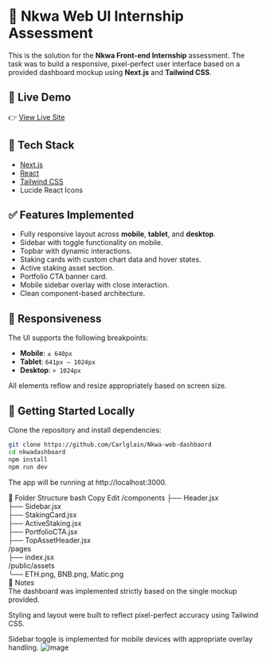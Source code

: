 # 🧠 Nkwa Web UI Internship Assessment

This is the solution for the **Nkwa Front-end Internship** assessment. The task was to build a responsive, pixel-perfect user interface based on a provided dashboard mockup using **Next.js** and **Tailwind CSS**.

## 📸 Live Demo

👉 [View Live Site](https://nkwa-web-dashbaord-vpk9.vercel.app/)

## 🧰 Tech Stack

- [Next.js](https://nextjs.org/)
- [React](https://reactjs.org/)
- [Tailwind CSS](https://tailwindcss.com/)
- Lucide React Icons

## ✅ Features Implemented

- Fully responsive layout across **mobile**, **tablet**, and **desktop**.
- Sidebar with toggle functionality on mobile.
- Topbar with dynamic interactions.
- Staking cards with custom chart data and hover states.
- Active staking asset section.
- Portfolio CTA banner card.
- Mobile sidebar overlay with close interaction.
- Clean component-based architecture.

## 📐 Responsiveness

The UI supports the following breakpoints:

- **Mobile**: `≤ 640px`
- **Tablet**: `641px – 1024px`
- **Desktop**: `> 1024px`

All elements reflow and resize appropriately based on screen size.

## 🚀 Getting Started Locally

Clone the repository and install dependencies:

```bash
git clone https://github.com/Carlglain/Nkwa-web-dashbaord
cd nkwadashboard
npm install
npm run dev
```
The app will be running at http://localhost:3000.

📁 Folder Structure
bash
Copy
Edit
/components
  ├── Header.jsx  
  ├── Sidebar.jsx  
  ├── StakingCard.jsx  
  ├── ActiveStaking.jsx  
  ├── PortfolioCTA.jsx  
  ├── TopAssetHeader.jsx  
/pages    
  ├── index.jsx  
/public/assets  
  └── ETH.png, BNB.png, Matic.png  
📝 Notes  
The dashboard was implemented strictly based on the single mockup provided.

Styling and layout were built to reflect pixel-perfect accuracy using Tailwind CSS.

Sidebar toggle is implemented for mobile devices with appropriate overlay handling.
![image](https://github.com/user-attachments/assets/c1fa1d8b-7283-4538-9d83-77a8d02d2b79)


